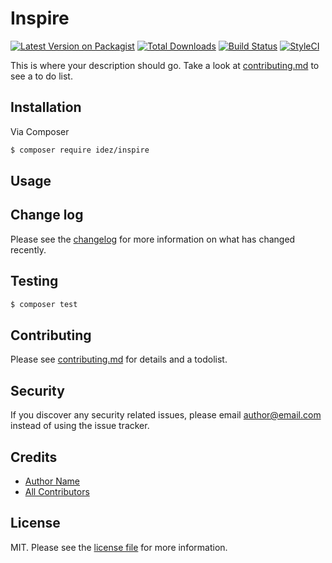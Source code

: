 # Inspire

[![Latest Version on Packagist][ico-version]][link-packagist]
[![Total Downloads][ico-downloads]][link-downloads]
[![Build Status][ico-travis]][link-travis]
[![StyleCI][ico-styleci]][link-styleci]

This is where your description should go. Take a look at [contributing.md](contributing.md) to see a to do list.

## Installation

Via Composer

``` bash
$ composer require idez/inspire
```

## Usage

## Change log

Please see the [changelog](changelog.md) for more information on what has changed recently.

## Testing

``` bash
$ composer test
```

## Contributing

Please see [contributing.md](contributing.md) for details and a todolist.

## Security

If you discover any security related issues, please email author@email.com instead of using the issue tracker.

## Credits

- [Author Name][link-author]
- [All Contributors][link-contributors]

## License

MIT. Please see the [license file](license.md) for more information.

[ico-version]: https://img.shields.io/packagist/v/idez/inspire.svg?style=flat-square
[ico-downloads]: https://img.shields.io/packagist/dt/idez/inspire.svg?style=flat-square
[ico-travis]: https://img.shields.io/travis/idez/inspire/master.svg?style=flat-square
[ico-styleci]: https://styleci.io/repos/12345678/shield

[link-packagist]: https://packagist.org/packages/idez/inspire
[link-downloads]: https://packagist.org/packages/idez/inspire
[link-travis]: https://travis-ci.org/idez/inspire
[link-styleci]: https://styleci.io/repos/12345678
[link-author]: https://github.com/idez
[link-contributors]: ../../contributors
